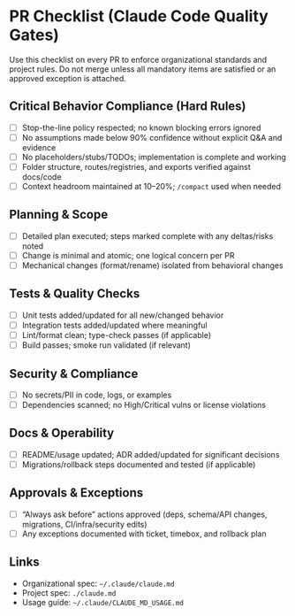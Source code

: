 # PR Checklist (Claude Code Quality Gates)

Use this checklist on every PR to enforce organizational standards and project rules. Do not merge unless all mandatory items are satisfied or an approved exception is attached.

## Critical Behavior Compliance (Hard Rules)
- [ ] Stop-the-line policy respected; no known blocking errors ignored
- [ ] No assumptions made below 90% confidence without explicit Q&A and evidence
- [ ] No placeholders/stubs/TODOs; implementation is complete and working
- [ ] Folder structure, routes/registries, and exports verified against docs/code
- [ ] Context headroom maintained at 10–20%; `/compact` used when needed

## Planning & Scope
- [ ] Detailed plan executed; steps marked complete with any deltas/risks noted
- [ ] Change is minimal and atomic; one logical concern per PR
- [ ] Mechanical changes (format/rename) isolated from behavioral changes

## Tests & Quality Checks
- [ ] Unit tests added/updated for all new/changed behavior
- [ ] Integration tests added/updated where meaningful
- [ ] Lint/format clean; type-check passes (if applicable)
- [ ] Build passes; smoke run validated (if relevant)

## Security & Compliance
- [ ] No secrets/PII in code, logs, or examples
- [ ] Dependencies scanned; no High/Critical vulns or license violations

## Docs & Operability
- [ ] README/usage updated; ADR added/updated for significant decisions
- [ ] Migrations/rollback steps documented and tested (if applicable)

## Approvals & Exceptions
- [ ] “Always ask before” actions approved (deps, schema/API changes, migrations, CI/infra/security edits)
- [ ] Any exceptions documented with ticket, timebox, and rollback plan

## Links
- Organizational spec: `~/.claude/claude.md`
- Project spec: `./claude.md`
- Usage guide: `~/.claude/CLAUDE_MD_USAGE.md`

